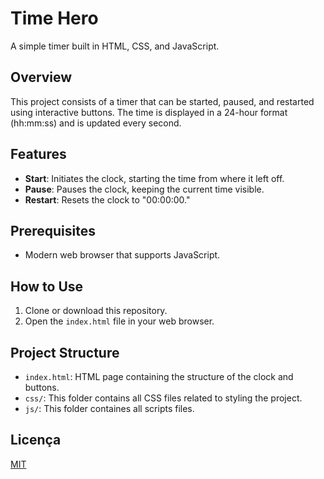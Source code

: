 
# Time Hero

A simple timer built in HTML, CSS, and JavaScript.

## Overview

This project consists of a timer that can be started, paused, and restarted using interactive buttons. The time is displayed in a 24-hour format (hh:mm:ss) and is updated every second.

## Features

- **Start**: Initiates the clock, starting the time from where it left off.
- **Pause**: Pauses the clock, keeping the current time visible.
- **Restart**: Resets the clock to "00:00:00."

## Prerequisites

- Modern web browser that supports JavaScript.

## How to Use

1. Clone or download this repository.
2. Open the `index.html` file in your web browser.

## Project Structure

- `index.html`: HTML page containing the structure of the clock and buttons.
- `css/`: This folder contains all CSS files related to styling the project.
- `js/`: This folder containes all scripts files.

## Licença

[MIT](https://choosealicense.com/licenses/mit/)